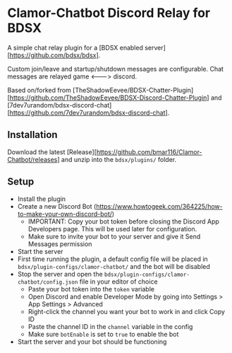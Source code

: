 
# Clamor-Chatbot Discord Relay for BDSX

A simple chat relay plugin for a [BDSX enabled server][https://github.com/bdsx/bdsx].

Custom join/leave and startup/shutdown messages are configurable. Chat messages are relayed game <---> discord.

Based on/forked from [TheShadowEevee/BDSX-Chatter-Plugin][https://github.com/TheShadowEevee/BDSX-Discord-Chatter-Plugin] and [7dev7urandom/bdsx-discord-chat][https://github.com/7dev7urandom/bdsx-discord-chat].

## Installation

Download the latest [Release][https://github.com/bmar116/Clamor-Chatbot/releases] and unzip into the `bdsx/plugins/` folder.

## Setup

- Install the plugin
- Create a new Discord Bot (<https://www.howtogeek.com/364225/how-to-make-your-own-discord-bot/>)
	- IMPORTANT: Copy your bot token before closing the Discord App Developers page. This will be used later for configuration.
	- Make sure to invite your bot to your server and give it Send Messages permission
- Start the server
- First time running the plugin, a default config file will be placed in `bdsx/plugin-configs/clamor-chatbot/` and the bot will be disabled
- Stop the server and open the `bdsx/plugin-configs/clamor-chatbot/config.json` file in your editor of choice
	- Paste your bot token into the `token` variable
	- Open Discord and enable Developer Mode by going into Settings > App Settings > Advanced
	- Right-click the channel you want your bot to work in and click Copy ID
	- Paste the channel ID in  the `channel` variable in the config
	- Make sure `botEnable` is set to `true` to enable the bot
- Start the server and your bot should be functioning